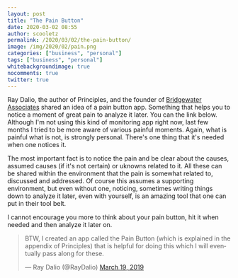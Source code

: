 ```yaml
---
layout: post
title: "The Pain Button"
date: 2020-03-02 08:55
author: scooletz
permalink: /2020/03/02/the-pain-button/
image: /img/2020/02/pain.png
categories: ["business", "personal"]
tags: ["business", "personal"]
whitebackgroundimage: true
nocomments: true
twitter: true
---
```


Ray Dalio, the author of Principles, and the founder of [Bridgewater Associates](https://www.bridgewater.com) shared an idea of a pain button app. Something that helps you to notice a moment of great pain to analyze it later. You can the link below. Although I'm not using this kind of monitoring app right now, last few months I tried to be more aware of various painful moments. Again, what is painful what is not, is strongly personal. There's one thing that it's needed when one notices it.

The most important fact is to notice the pain and be clear about the causes, assumed causes (if it's not certain) or uknowns related to it. All these can be shared within the environment that the pain is somewhat related to, discussed and addressed. Of course this assumes a supporting environment, but even without one, noticing, sometimes writing things down to analyze it later, even with yourself, is an amazing tool that one can put in their tool belt.

I cannot encourage you more to think about your pain button, hit it when needed and then analyze it later on.

<blockquote class="twitter-tweet"><p lang="en" dir="ltr">BTW, I created an app called the Pain Button (which is explained in the appendix of Principles) that is helpful for doing this which I will eventually pass along for these.</p>&mdash; Ray Dalio (@RayDalio) <a href="https://twitter.com/RayDalio/status/1108139366008999937?ref_src=twsrc%5Etfw">March 19, 2019</a></blockquote>
